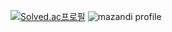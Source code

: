 [![Solved.ac프로필](http://mazassumnida.wtf/api/generate_badge?boj=youngdo97)](https://solved.ac/youngdo97)
![mazandi profile](http://mazandi.herokuapp.com/api?handle=youngdo97&theme=warm)

